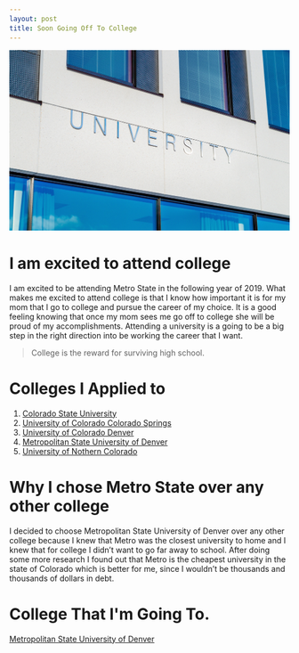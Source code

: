 ```yaml
---
layout: post
title: Soon Going Off To College 
---
```


![College](/images/architecture-building-campus-356086.jpg)

# I am excited to attend college

I am excited to be attending Metro State in the following year of 2019. What makes me excited to attend college is that I know how important it is for my mom that I go to college and pursue the career of my choice. It is a good feeling knowing that once my mom sees me go off to college she will be proud of my accomplishments. Attending a university is a going to be a big step in the right direction into be working the career that I want.  

> College is the reward for surviving high school.

# Colleges I Applied to
1. [Colorado State University](https://www.colostate.edu/)
2. [University of Colorado Colorado Springs](https://www.uccs.edu/)
3. [University of Colorado Denver](http://www.ucdenver.edu/pages/ucdwelcomepage.aspx)
4. [Metropolitan State University of Denver](https://msudenver.edu/)
5. [University of Nothern Colorado](https://www.unco.edu/)

# Why I chose Metro State over any other college

I decided to choose Metropolitan State University of Denver over any other college because I knew that Metro was the closest university to home and I knew that for college I didn’t want to go far away to school. After doing some more research I found out that Metro is the cheapest university in the state of Colorado which is better for me, since I wouldn’t be thousands and thousands of dollars in debt. 

# College That I'm Going To.

[Metropolitan State University of Denver](https://msudenver.edu/)

